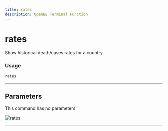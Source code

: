 ```yaml
---
title: rates
description: OpenBB Terminal Function
---
```


# rates

Show historical death/cases rates for a country.

### Usage

```python
rates
```

---

## Parameters

This command has no parameters


![rates](https://user-images.githubusercontent.com/46355364/153898007-a051dc1c-4b03-4c3c-ae72-c61da8f732ff.png)

---
